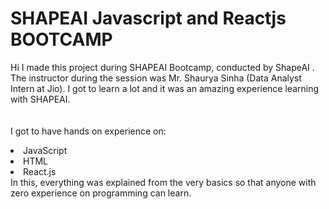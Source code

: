 # SHAPEAI Javascript and Reactjs BOOTCAMP
Hi I made this project during SHAPEAI Bootcamp, conducted by ShapeAI
.
The instructor during the session was Mr. Shaurya Sinha (Data Analyst Intern at Jio). I got to
learn a lot and it was an amazing experience learning with SHAPEAI.
<br><br>
<br>I got to have hands on experience on:
<li>JavaScript
<li>HTML
<li>React.js
<br>In this, everything was explained from the very basics so that
anyone with zero experience on programming can learn.

